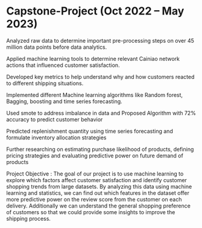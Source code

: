 # Capstone-Project (Oct 2022 – May 2023)

Analyzed raw data to determine important pre-processing steps on over 45 million data points before data analytics.

Applied machine learning tools to determine relevant Cainiao network actions that influenced customer satisfaction.

Developed key metrics to help understand why and how customers reacted to different shipping situations.

Implemented different Machine learning algorithms like Random forest, Bagging, boosting and time series forecasting. 

Used smote to address imbalance in data and Proposed Algorithm with 72% accuracy to predict customer behavior

Predicted replenishment quantity using time series forecasting and formulate inventory allocation strategies

Further researching on estimating purchase likelihood of products, defining pricing strategies and evaluating predictive power on future demand of products



Project Objective :
The goal of our project is to use machine learning to explore which factors affect customer satisfaction and identify customer shopping trends from large datasets. By analyzing this data using machine learning and statistics, we can find out which features in the dataset offer more predictive power on the review score from the customer on each delivery. Additionally we can understand the general shopping preference of customers so that we could provide some insights to improve the shipping process. 
